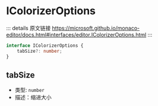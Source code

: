 # IColorizerOptions
        
::: details 原文链接
https://microsoft.github.io/monaco-editor/docs.html#interfaces/editor.IColorizerOptions.html
:::

```ts
interface IColorizerOptions {
    tabSize?: number;
}
```

## tabSize

- 类型: `number`
- 描述：缩进大小